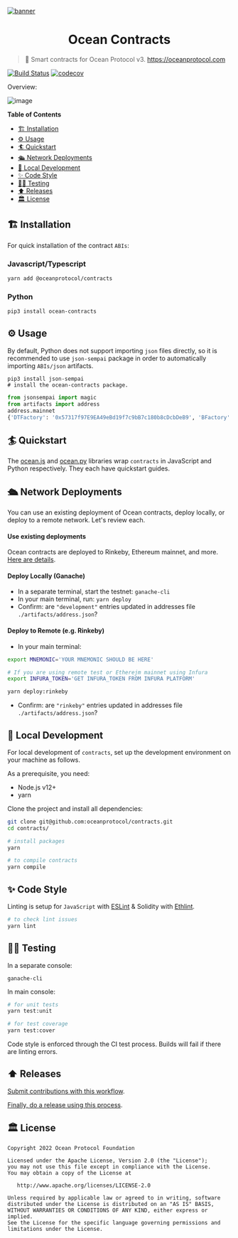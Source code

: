 [![banner](https://raw.githubusercontent.com/oceanprotocol/art/master/github/repo-banner%402x.png)](https://oceanprotocol.com)

<h1 align="center">Ocean Contracts</h1>

> 🐙 Smart contracts for Ocean Protocol v3. https://oceanprotocol.com

[![Build Status](https://travis-ci.com/oceanprotocol/contracts.svg?token=soMi2nNfCZq19zS1Rx4i&branch=master)](https://travis-ci.com/oceanprotocol/contracts)
 [![codecov](https://codecov.io/gh/oceanprotocol/contracts/branch/master/graph/badge.svg?token=31SZX1V4ZJ)](https://codecov.io/gh/oceanprotocol/contracts)

Overview:

![image](https://user-images.githubusercontent.com/5428661/92893688-31cbfa80-f41a-11ea-845c-2c94ecc978f1.png)



**Table of Contents**

- [🏗 Installation](#-installation)
- [⚙️ Usage](#-usage)
- [🏄 Quickstart](#-quickstart)
- [🛳 Network Deployments](#-network-deployments)
- [🦑 Local Development](#-local-development)
- [✨ Code Style](#-code-style)
- [👩‍🔬 Testing](#-testing)
- [⬆️ Releases](#️-releases)
- [🏛 License](#-license)

## 🏗 Installation

For quick installation of the contract `ABIs`:

### Javascript/Typescript
```bash
yarn add @oceanprotocol/contracts
```
### Python
```bash
pip3 install ocean-contracts
```
## ⚙️ Usage
By default, Python does not support importing `json` files directly, so it is recommended to use `json-sempai` package in order to automatically importing `ABIs/json` artifacts.
```
pip3 install json-sempai
# install the ocean-contracts package.
```
```python
from jsonsempai import magic
from artifacts import address
address.mainnet
{'DTFactory': '0x57317f97E9EA49eBd19f7c9bB7c180b8cDcbDeB9', 'BFactory': '0xbe0083053744ECb871510C88dC0f6b77Da162706', 'FixedRateExchange': '0x608d05214E42722B94a54cF6114d4840FCfF84e1', 'Metadata': '0x1a4b70d8c9DcA47cD6D0Fb3c52BB8634CA1C0Fdf', 'Ocean': '0x967da4048cD07aB37855c090aAF366e4ce1b9F48'}
```

## 🏄 Quickstart

The [ocean.js](https://github.com/oceanprotocol/ocean.js) and [ocean.py](https://github.com/oceanprotocol/ocean.py) libraries wrap `contracts` in JavaScript and Python respectively. They each have quickstart guides.


## 🛳 Network Deployments

You can use an existing deployment of Ocean contracts, deploy locally, or deploy to a remote network. Let's review each.

#### Use existing deployments

Ocean contracts are deployed to Rinkeby, Ethereum mainnet, and more. [Here are details](docs/README.md#deployments).

#### Deploy Locally (Ganache)

* In a separate terminal, start the testnet: `ganache-cli`
* In your main terminal, run: `yarn deploy`
* Confirm: are `"development"` entries updated in addresses file `./artifacts/address.json`?

#### Deploy to Remote (e.g. Rinkeby)

* In your main terminal:
```bash
export MNEMONIC='YOUR MNEMONIC SHOULD BE HERE'

# If you are using remote test or Etherejm mainnet using Infura
export INFURA_TOKEN='GET INFURA_TOKEN FROM INFURA PLATFORM'

yarn deploy:rinkeby
```

* Confirm: are `"rinkeby"` entries updated in addresses file `./artifacts/address.json`?


## 🦑 Local Development

For local development of `contracts`, set up the development environment on your machine as follows.

As a prerequisite, you need:

- Node.js v12+
- yarn

Clone the project and install all dependencies:

```bash
git clone git@github.com:oceanprotocol/contracts.git
cd contracts/

# install packages
yarn

# to compile contracts
yarn compile
```

## ✨ Code Style

Linting is setup for `JavaScript` with [ESLint](https://eslint.org) & Solidity with [Ethlint](https://github.com/duaraghav8/Ethlint).

```bash
# to check lint issues
yarn lint
```

## 👩‍🔬 Testing

In a separate console:
```console
ganache-cli
```

In main console:
```bash
# for unit tests
yarn test:unit

# for test coverage
yarn test:cover
```

Code style is enforced through the CI test process. Builds will fail if there are linting errors.

## ⬆️ Releases

[Submit contributions with this workflow](https://docs.oceanprotocol.com/concepts/contributing/#fix-or-improve-core-software).

[Finally, do a release using this process](docs/RELEASE_PROCESS.md).


## 🏛 License

```
Copyright 2022 Ocean Protocol Foundation

Licensed under the Apache License, Version 2.0 (the "License");
you may not use this file except in compliance with the License.
You may obtain a copy of the License at

   http://www.apache.org/licenses/LICENSE-2.0

Unless required by applicable law or agreed to in writing, software
distributed under the License is distributed on an "AS IS" BASIS,
WITHOUT WARRANTIES OR CONDITIONS OF ANY KIND, either express or implied.
See the License for the specific language governing permissions and
limitations under the License.
```
